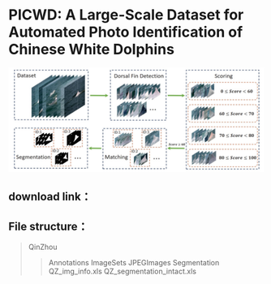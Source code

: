 # PICWD: A Large-Scale Dataset for Automated Photo Identification of Chinese White Dolphins

![IMG](https://github.com/PICWD/PICWD/blob/master/123.jpg)

download link：
---------------

File structure：
---------------
>QinZhou
>>Annotations
>>ImageSets
>>JPEGImages
>>Segmentation
>>QZ_img_info.xls
>>QZ_segmentation_intact.xls

